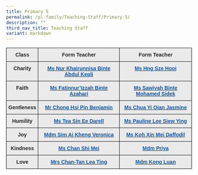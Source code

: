 ```yaml
---
title: Primary 5
permalink: /pl-family/Teaching-Staff/Primary-5/
description: ""
third_nav_title: Teaching Staff
variant: markdown
---
```

<style type="text/css">
.tg  {border-collapse:collapse;border-spacing:0;}
.tg td{border-color:black;border-style:solid;border-width:1px;font-family:Arial, sans-serif;font-size:14px;
  overflow:hidden;padding:10px 5px;word-break:normal;}
.tg th{border-color:black;border-style:solid;border-width:1px;font-family:Arial, sans-serif;font-size:14px;
  font-weight:normal;overflow:hidden;padding:10px 5px;word-break:normal;}
.tg .tg-n4qt{background-color:#EAEAEA;color:#222;font-weight:bold;text-align:center;vertical-align:top}
.tg .tg-a7kh{background-color:#EAEAEA;color:#0857AE;font-weight:bold;text-align:center;vertical-align:top}
</style>
<table class="tg">
<thead>
  <tr>
    <th class="tg-n4qt">Class</th>
    <th class="tg-n4qt">Form Teacher</th>
    <th class="tg-n4qt">Form Teacher</th>
  </tr>
</thead>
<tbody>
  <tr>
    <td class="tg-n4qt">Charity</td>
    <td class="tg-a7kh"><a href="mailto:nur_khairunnisa_abdul_kepli@moe.edu.sg"><span style="font-weight:600;text-decoration:none;color:#0857AE">Ms Nur Khairunnisa Binte Abdul Kepli</span></a></td>
    <td class="tg-a7kh"><a href="mailto:"><span style="font-weight:600;text-decoration:none;color:#0857AE">Ms Hng Sze Hooi</span></a></td>
  </tr>
  <tr>
    <td class="tg-n4qt">Faith</td>
    <td class="tg-a7kh"><a href="mailto:fatinnurizzah_azahari@moe.edu.sg"><span style="font-weight:600;text-decoration:none;color:#0857AE">Ms Fatinnur’Izzah Binte Azahari</span></a></td>
    <td class="tg-a7kh"><a href="mailto:sawiyah_mohamed_sidek@moe.edu.sg"><span style="font-weight:600;text-decoration:none;color:#0857AE">Ms Sawiyah Binte Mohamed Sidek</span></a></td>
  </tr>
  <tr>
    <td class="tg-n4qt">Gentleness</td>
    <td class="tg-a7kh"><a href="mailto:chong_hsi_pin_benjamin@moe.edu.sg"><span style="font-weight:600;text-decoration:none;color:#0857AE">Mr Chong Hsi Pin Benjamin </span></a></td>
    <td class="tg-a7kh"><a href="mailto:chua_yi_qian_jasmine@moe.edu.sg"><span style="font-weight:600;text-decoration:none;color:#0857AE">Ms Chua Yi Qian Jasmine</span></a><br></td>
  </tr>
  <tr>
    <td class="tg-n4qt">Humility</td>
    <td class="tg-a7kh"><a href="mailto:tea_sin_ee_darell@moe.edu.sg"><span style="font-weight:600;text-decoration:none;color:#0857AE">Ms Tea Sin Ee Darell</span></a></td>
    <td class="tg-a7kh"><a href="mailto:lee_siew_ying_pauline@moe.edu.sg"><span style="font-weight:600;text-decoration:none;color:#0857AE">Ms Pauline Lee Siew Ying</span></a></td>
  </tr>
  <tr>
    <td class="tg-n4qt">Joy</td>
    <td class="tg-a7kh"><a href="mailto:sim_ai_kheng_veronica@moe.edu.sg"><span style="font-weight:600;text-decoration:none;color:#0857AE">Mdm Sim Ai Kheng Veronica</span></a></td>
    <td class="tg-a7kh"><a href="mailto:koh_xin_mei_daffodil@moe.edu.sg"><span style="font-weight:600;text-decoration:none;color:#0857AE">Ms Koh Xin Mei Daffodil</span></a></td>
  </tr>
  <tr>
    <td class="tg-n4qt">Kindness</td>
    <td class="tg-a7kh"><a href="mailto:chan_shi_mei@moe.edu.sg"><span style="font-weight:600;text-decoration:none;color:#0857AE">Ms Chan Shi Mei </span></a></td>
    <td class="tg-a7kh"><a href="mailto:priya_v_jothi_a@moe.edu.sg"><span style="font-weight:600;text-decoration:none;color:#0857AE">Mdm Priya</span></a></td>
  </tr>
  <tr>
    <td class="tg-n4qt">Love</td>
    <td class="tg-a7kh"><a href="mailto:chan-tan_lea_ting@moe.edu.sg"><span style="font-weight:600;text-decoration:none;color:#0857AE">Mrs Chan-Tan Lea Ting</span></a></td>
    <td class="tg-a7kh"><a href="mailto:kong_luan@moe.edu.sg"><span style="font-weight:600;text-decoration:none;color:#0857AE">Mdm Kong Luan</span></a></td>
  </tr>
</tbody>
</table>